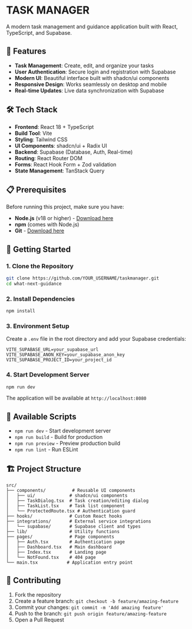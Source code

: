 # TASK MANAGER

A modern task management and guidance application built with React, TypeScript, and Supabase.

## 🚀 Features

- **Task Management**: Create, edit, and organize your tasks
- **User Authentication**: Secure login and registration with Supabase
- **Modern UI**: Beautiful interface built with shadcn/ui components
- **Responsive Design**: Works seamlessly on desktop and mobile
- **Real-time Updates**: Live data synchronization with Supabase

## 🛠️ Tech Stack

- **Frontend**: React 18 + TypeScript
- **Build Tool**: Vite
- **Styling**: Tailwind CSS
- **UI Components**: shadcn/ui + Radix UI
- **Backend**: Supabase (Database, Auth, Real-time)
- **Routing**: React Router DOM
- **Forms**: React Hook Form + Zod validation
- **State Management**: TanStack Query

## 📋 Prerequisites

Before running this project, make sure you have:

- **Node.js** (v18 or higher) - [Download here](https://nodejs.org/)
- **npm** (comes with Node.js)
- **Git** - [Download here](https://git-scm.com/)

## 🚀 Getting Started

### 1. Clone the Repository

```bash
git clone https://github.com/YOUR_USERNAME/taskmanager.git
cd what-next-guidance
```

### 2. Install Dependencies

```bash
npm install
```

### 3. Environment Setup

Create a `.env` file in the root directory and add your Supabase credentials:

```env
VITE_SUPABASE_URL=your_supabase_url
VITE_SUPABASE_ANON_KEY=your_supabase_anon_key
VITE_SUPABASE_PROJECT_ID=your_project_id
```

### 4. Start Development Server

```bash
npm run dev
```

The application will be available at `http://localhost:8080`

## 📜 Available Scripts

- `npm run dev` - Start development server
- `npm run build` - Build for production
- `npm run preview` - Preview production build
- `npm run lint` - Run ESLint

## 🏗️ Project Structure

```
src/
├── components/          # Reusable UI components
│   ├── ui/             # shadcn/ui components
│   ├── TaskDialog.tsx  # Task creation/editing dialog
│   ├── TaskList.tsx    # Task list component
│   └── ProtectedRoute.tsx # Authentication guard
├── hooks/              # Custom React hooks
├── integrations/       # External service integrations
│   └── supabase/       # Supabase client and types
├── lib/                # Utility functions
├── pages/              # Page components
│   ├── Auth.tsx        # Authentication page
│   ├── Dashboard.tsx   # Main dashboard
│   ├── Index.tsx       # Landing page
│   └── NotFound.tsx    # 404 page
└── main.tsx           # Application entry point
```

## 🤝 Contributing

1. Fork the repository
2. Create a feature branch: `git checkout -b feature/amazing-feature`
3. Commit your changes: `git commit -m 'Add amazing feature'`
4. Push to the branch: `git push origin feature/amazing-feature`
5. Open a Pull Request

